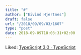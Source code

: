 ```yaml
---
title: "#"
author: ["Eivind Hjertnes"]
draft: false
url: "/2018/09/09/03/1607"
type: "post"
date: 2018-09-09T18:03:31+02:00
---
```


Liked:
[TypeScript
3.0 · TypeScript](http://www.typescriptlang.org/docs/handbook/release-notes/typescript-3-0.html)
